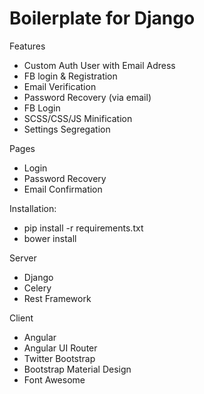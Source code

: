 Boilerplate for Django
======================

Features
 * Custom Auth User with Email Adress
 * FB login & Registration
 * Email Verification
 * Password Recovery (via email)
 * FB Login
 * SCSS/CSS/JS Minification
 * Settings Segregation

Pages
 * Login
 * Password Recovery
 * Email Confirmation

Installation:
 * pip install -r requirements.txt
 * bower install

Server
 * Django
 * Celery 
 * Rest Framework

Client
 * Angular
 * Angular UI Router
 * Twitter Bootstrap
 * Bootstrap Material Design
 * Font Awesome
